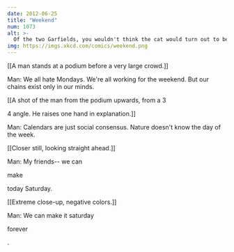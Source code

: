```yaml
---
date: 2012-06-25
title: "Weekend"
num: 1073
alt: >-
  Of the two Garfields, you wouldn't think the cat would turn out to be the more compelling presidential speechwriter, but there you go.
img: https://imgs.xkcd.com/comics/weekend.png
---
```

[[A man stands at a podium before a very large crowd.]]

Man: We all hate Mondays. We're all working for the weekend. But our chains exist only in our minds.

[[A shot of the man from the podium upwards, from a 3

4 angle. He raises one hand in explanation.]]

Man: Calendars are just social consensus. Nature doesn't know the day of the week.

[[Closer still, looking straight ahead.]]

Man: My friends-- we can 

make

 today Saturday.

[[Extreme close-up, negative colors.]]

Man: We can make it saturday 

forever

.

